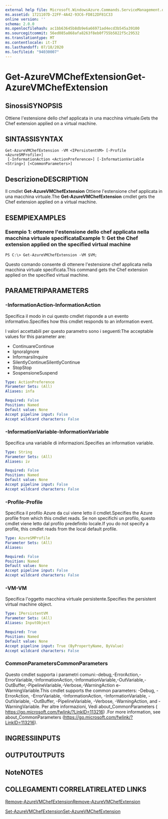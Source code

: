 ```yaml
---
external help file: Microsoft.WindowsAzure.Commands.ServiceManagement.dll-Help.xml
ms.assetid: 1721107D-22FF-4A42-93C6-FD812DF81C33
online version: ''
schema: 2.0.0
ms.openlocfilehash: ac1bb63645b8db9e6a66971ad4ecd3b545a39100
ms.sourcegitcommit: 56ed085a868afa8263f8eb0f755b5822f5c29532
ms.translationtype: MT
ms.contentlocale: it-IT
ms.lasthandoff: 07/18/2020
ms.locfileid: "94030007"
---
```

# <span data-ttu-id="5aa3f-101">Get-AzureVMChefExtension</span><span class="sxs-lookup"><span data-stu-id="5aa3f-101">Get-AzureVMChefExtension</span></span>

## <span data-ttu-id="5aa3f-102">Sinossi</span><span class="sxs-lookup"><span data-stu-id="5aa3f-102">SYNOPSIS</span></span>
<span data-ttu-id="5aa3f-103">Ottiene l'estensione dello chef applicata in una macchina virtuale.</span><span class="sxs-lookup"><span data-stu-id="5aa3f-103">Gets the Chef extension applied on a virtual machine.</span></span>

## <span data-ttu-id="5aa3f-104">SINTASSI</span><span class="sxs-lookup"><span data-stu-id="5aa3f-104">SYNTAX</span></span>

```
Get-AzureVMChefExtension -VM <IPersistentVM> [-Profile <AzureSMProfile>]
 [-InformationAction <ActionPreference>] [-InformationVariable <String>] [<CommonParameters>]
```

## <span data-ttu-id="5aa3f-105">Descrizione</span><span class="sxs-lookup"><span data-stu-id="5aa3f-105">DESCRIPTION</span></span>
<span data-ttu-id="5aa3f-106">Il cmdlet **Get-AzureVMChefExtension** Ottiene l'estensione chef applicata in una macchina virtuale.</span><span class="sxs-lookup"><span data-stu-id="5aa3f-106">The **Get-AzureVMChefExtension** cmdlet gets the Chef extension applied on a virtual machine.</span></span>

## <span data-ttu-id="5aa3f-107">ESEMPI</span><span class="sxs-lookup"><span data-stu-id="5aa3f-107">EXAMPLES</span></span>

### <span data-ttu-id="5aa3f-108">Esempio 1: ottenere l'estensione dello chef applicata nella macchina virtuale specificata</span><span class="sxs-lookup"><span data-stu-id="5aa3f-108">Example 1: Get the Chef extension applied on the specified virtual machine</span></span>
```
PS C:\> Get-AzureVMChefExtension -VM $VM;
```

<span data-ttu-id="5aa3f-109">Questo comando consente di ottenere l'estensione chef applicata nella macchina virtuale specificata.</span><span class="sxs-lookup"><span data-stu-id="5aa3f-109">This command gets the Chef extension applied on the specified virtual machine.</span></span>

## <span data-ttu-id="5aa3f-110">PARAMETRI</span><span class="sxs-lookup"><span data-stu-id="5aa3f-110">PARAMETERS</span></span>

### <span data-ttu-id="5aa3f-111">-InformationAction</span><span class="sxs-lookup"><span data-stu-id="5aa3f-111">-InformationAction</span></span>
<span data-ttu-id="5aa3f-112">Specifica il modo in cui questo cmdlet risponde a un evento informativo.</span><span class="sxs-lookup"><span data-stu-id="5aa3f-112">Specifies how this cmdlet responds to an information event.</span></span>

<span data-ttu-id="5aa3f-113">I valori accettabili per questo parametro sono i seguenti:</span><span class="sxs-lookup"><span data-stu-id="5aa3f-113">The acceptable values for this parameter are:</span></span>

- <span data-ttu-id="5aa3f-114">Continuare</span><span class="sxs-lookup"><span data-stu-id="5aa3f-114">Continue</span></span>
- <span data-ttu-id="5aa3f-115">Ignora</span><span class="sxs-lookup"><span data-stu-id="5aa3f-115">Ignore</span></span>
- <span data-ttu-id="5aa3f-116">Informarsi</span><span class="sxs-lookup"><span data-stu-id="5aa3f-116">Inquire</span></span>
- <span data-ttu-id="5aa3f-117">SilentlyContinue</span><span class="sxs-lookup"><span data-stu-id="5aa3f-117">SilentlyContinue</span></span>
- <span data-ttu-id="5aa3f-118">Stop</span><span class="sxs-lookup"><span data-stu-id="5aa3f-118">Stop</span></span>
- <span data-ttu-id="5aa3f-119">Sospensione</span><span class="sxs-lookup"><span data-stu-id="5aa3f-119">Suspend</span></span>

```yaml
Type: ActionPreference
Parameter Sets: (All)
Aliases: infa

Required: False
Position: Named
Default value: None
Accept pipeline input: False
Accept wildcard characters: False
```

### <span data-ttu-id="5aa3f-120">-InformationVariable</span><span class="sxs-lookup"><span data-stu-id="5aa3f-120">-InformationVariable</span></span>
<span data-ttu-id="5aa3f-121">Specifica una variabile di informazioni.</span><span class="sxs-lookup"><span data-stu-id="5aa3f-121">Specifies an information variable.</span></span>

```yaml
Type: String
Parameter Sets: (All)
Aliases: iv

Required: False
Position: Named
Default value: None
Accept pipeline input: False
Accept wildcard characters: False
```

### <span data-ttu-id="5aa3f-122">-Profile</span><span class="sxs-lookup"><span data-stu-id="5aa3f-122">-Profile</span></span>
<span data-ttu-id="5aa3f-123">Specifica il profilo Azure da cui viene letto il cmdlet.</span><span class="sxs-lookup"><span data-stu-id="5aa3f-123">Specifies the Azure profile from which this cmdlet reads.</span></span>
<span data-ttu-id="5aa3f-124">Se non specifichi un profilo, questo cmdlet viene letto dal profilo predefinito locale.</span><span class="sxs-lookup"><span data-stu-id="5aa3f-124">If you do not specify a profile, this cmdlet reads from the local default profile.</span></span>

```yaml
Type: AzureSMProfile
Parameter Sets: (All)
Aliases: 

Required: False
Position: Named
Default value: None
Accept pipeline input: False
Accept wildcard characters: False
```

### <span data-ttu-id="5aa3f-125">-VM</span><span class="sxs-lookup"><span data-stu-id="5aa3f-125">-VM</span></span>
<span data-ttu-id="5aa3f-126">Specifica l'oggetto macchina virtuale persistente.</span><span class="sxs-lookup"><span data-stu-id="5aa3f-126">Specifies the persistent virtual machine object.</span></span>

```yaml
Type: IPersistentVM
Parameter Sets: (All)
Aliases: InputObject

Required: True
Position: Named
Default value: None
Accept pipeline input: True (ByPropertyName, ByValue)
Accept wildcard characters: False
```

### <span data-ttu-id="5aa3f-127">CommonParameters</span><span class="sxs-lookup"><span data-stu-id="5aa3f-127">CommonParameters</span></span>
<span data-ttu-id="5aa3f-128">Questo cmdlet supporta i parametri comuni:-debug,-ErrorAction,-ErrorVariable,-InformationAction,-InformationVariable,-OutVariable,-OutBuffer,-PipelineVariable,-Verbose,-WarningAction e-WarningVariable.</span><span class="sxs-lookup"><span data-stu-id="5aa3f-128">This cmdlet supports the common parameters: -Debug, -ErrorAction, -ErrorVariable, -InformationAction, -InformationVariable, -OutVariable, -OutBuffer, -PipelineVariable, -Verbose, -WarningAction, and -WarningVariable.</span></span> <span data-ttu-id="5aa3f-129">Per altre informazioni, Vedi about_CommonParameters ( https://go.microsoft.com/fwlink/?LinkID=113216) .</span><span class="sxs-lookup"><span data-stu-id="5aa3f-129">For more information, see about_CommonParameters (https://go.microsoft.com/fwlink/?LinkID=113216).</span></span>

## <span data-ttu-id="5aa3f-130">INGRESSI</span><span class="sxs-lookup"><span data-stu-id="5aa3f-130">INPUTS</span></span>

## <span data-ttu-id="5aa3f-131">OUTPUT</span><span class="sxs-lookup"><span data-stu-id="5aa3f-131">OUTPUTS</span></span>

## <span data-ttu-id="5aa3f-132">Note</span><span class="sxs-lookup"><span data-stu-id="5aa3f-132">NOTES</span></span>

## <span data-ttu-id="5aa3f-133">COLLEGAMENTI CORRELATI</span><span class="sxs-lookup"><span data-stu-id="5aa3f-133">RELATED LINKS</span></span>

[<span data-ttu-id="5aa3f-134">Remove-AzureVMChefExtension</span><span class="sxs-lookup"><span data-stu-id="5aa3f-134">Remove-AzureVMChefExtension</span></span>](./Remove-AzureVMChefExtension.md)

[<span data-ttu-id="5aa3f-135">Set-AzureVMChefExtension</span><span class="sxs-lookup"><span data-stu-id="5aa3f-135">Set-AzureVMChefExtension</span></span>](./Set-AzureVMChefExtension.md)


